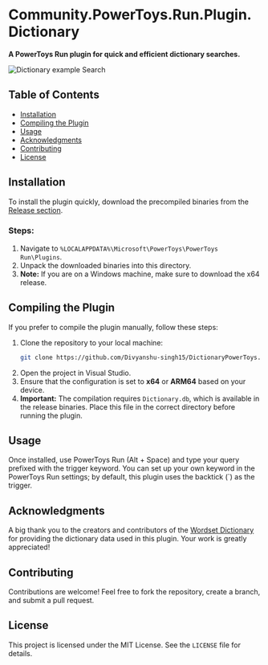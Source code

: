 # Community.PowerToys.Run.Plugin.Dictionary

**A PowerToys Run plugin for quick and efficient dictionary searches.**

![Dictionary example Search](https://github.com/user-attachments/assets/4c6cba3d-5872-45c9-8cf5-9e5a3fe65418)

## Table of Contents

- [Installation](#installation)
- [Compiling the Plugin](#compiling-the-plugin)
- [Usage](#usage)
- [Acknowledgments](#Acknowledgments)
- [Contributing](#contributing)
- [License](#license)

## Installation

To install the plugin quickly, download the precompiled binaries from the [Release section](https://github.com/Divyanshu-singh15/DictionaryPowerToys/releases).

### Steps:
1. Navigate to `%LOCALAPPDATA%\Microsoft\PowerToys\PowerToys Run\Plugins`.
2. Unpack the downloaded binaries into this directory.
3. **Note:** If you are on a Windows machine, make sure to download the x64 release.

## Compiling the Plugin

If you prefer to compile the plugin manually, follow these steps:

1. Clone the repository to your local machine:
   ```bash
   git clone https://github.com/Divyanshu-singh15/DictionaryPowerToys.git
   ```
2. Open the project in Visual Studio.
3. Ensure that the configuration is set to **x64** or **ARM64** based on your device.
4. **Important:** The compilation requires `Dictionary.db`, which is available in the release binaries. Place this file in the correct directory before running the plugin.

## Usage

Once installed, use PowerToys Run (Alt + Space) and type your query prefixed with the trigger keyword. You can set up your own keyword in the PowerToys Run settings; by default, this plugin uses the backtick (`) as the trigger.

## Acknowledgments

A big thank you to the creators and contributors of the [Wordset Dictionary](https://github.com/wordset/wordset-dictionary) for providing the dictionary data used in this plugin. Your work is greatly appreciated!

## Contributing

Contributions are welcome! Feel free to fork the repository, create a branch, and submit a pull request.

## License

This project is licensed under the MIT License. See the `LICENSE` file for details.

